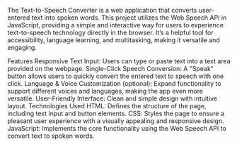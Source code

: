 The Text-to-Speech Converter is a web application that converts user-entered text into spoken words. This project utilizes the Web Speech API in JavaScript, providing a simple and interactive way for users to experience text-to-speech technology directly in the browser. It’s a helpful tool for accessibility, language learning, and multitasking, making it versatile and engaging.

Features
Responsive Text Input: Users can type or paste text into a text area provided on the webpage.
Single-Click Speech Conversion: A "Speak" button allows users to quickly convert the entered text to speech with one click.
Language & Voice Customization (optional): Expand functionality to support different voices and languages, making the app even more versatile.
User-Friendly Interface: Clean and simple design with intuitive layout.
Technologies Used
HTML: Defines the structure of the page, including text input and button elements.
CSS: Styles the page to ensure a pleasant user experience with a visually appealing and responsive design.
JavaScript: Implements the core functionality using the Web Speech API to convert text to spoken words.
